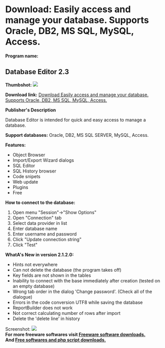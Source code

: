# Download: Easily access and manage your database. Supports Oracle, DB2, MS SQL, MySQL, Access.

**Program name:**

## Database Editor 2.3

  
**Thumbshot:** ![](http://www.freewarefiles.com/screenshot/odedbaseeditor_md.jpg)   
  
**Download link:** [Download Easily access and manage your database. Supports Oracle, DB2, MS SQL, MySQL, Access.](http://freesoftwares.boysofts.com/Database-Editor_program_43770.html)  
  


**Publisher's Description**  
  


Database Editor is intended for quick and easy access to manage a database. 

**Support databases:** Oracle, DB2, MS SQL SERVER, MySQL, Access.

**Features:**

  * Object Browser 
  * Import/Export Wizard dialogs 
  * SQL Editor 
  * SQL History browser 
  * Code snipets 
  * Web update 
  * Plugins 
  * Free 

**How to connect to the database:**

  1. Open menu "Session"->"Show Options" 
  2. Open "Connection" tab 
  3. Select data provider in list 
  4. Enter database name 
  5. Enter username and password 
  6. Click "Update connection string" 
  7. Click "Test" 

**WhatA's New in version 2.1.2.0:**

  * Hints not everywhere 
  * Can not delete the database (the program takes off) 
  * Key fields are not shown in the tables 
  * Inability to connect with the base immediately after creation (tested on an empty database) 
  * Wrong tab order in the dialog 'Change password'. (Check all of the dialogue) 
  * Errors in the code conversion UTF8 while saving the database 
  * ReportBuilder does not work 
  * Not correct calculating number of rows after import 
  * Delete the 'delete line' in history 

  
  
Screenshot: ![](http://www.freewarefiles.com/screenshot/odedbaseeditor.jpg)   
**For more freeware softwares visit [Freeware software downloads.](http://freesoftwares.boysofts.com/)**   
**And [Free softwares and php script downloads.](http://www.boysofts.com/)**

